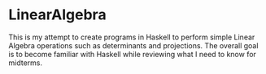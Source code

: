 # LinearAlgebra
  This is my attempt to create programs in Haskell to perform simple Linear 
  Algebra operations such as determinants and projections. The overall goal
  is to become familiar with Haskell while reviewing what I need to know for
  midterms.
